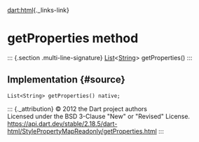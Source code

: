 [dart:html](../../dart-html/dart-html-library){._links-link}

getProperties method
====================

::: {.section .multi-line-signature}
[List](../../dart-core/list-class)\<[String](../../dart-core/string-class)\>
getProperties()
:::

Implementation {#source}
--------------

``` {.language-dart data-language="dart"}
List<String> getProperties() native;
```

::: {._attribution}
© 2012 the Dart project authors\
Licensed under the BSD 3-Clause \"New\" or \"Revised\" License.\
<https://api.dart.dev/stable/2.18.5/dart-html/StylePropertyMapReadonly/getProperties.html>
:::
